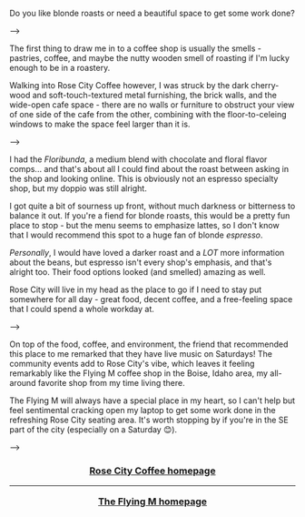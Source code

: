 <!--
layout: post
title: Rose City Coffee - 7/10
permalink: /rose-city
where: Portland, OR
cat: coffee
-->

Do you like blonde roasts or need a beautiful space to get some work done?

-->

The first thing to draw me in to a coffee shop is usually the smells - pastries, coffee, and maybe the nutty wooden smell of roasting if I'm lucky enough to be in a roastery.

Walking into Rose City Coffee however, I was struck by the dark cherry-wood and soft-touch-textured metal furnishing, the brick walls, and the wide-open cafe space - there are no walls or furniture to obstruct your view of one side of the cafe from the other, combining with the floor-to-celeing windows to make the space feel larger than it is.

-->

I had the *Floribunda*, a medium blend with chocolate and floral flavor comps... and that's about all I could find about the roast between asking in the shop and looking online.
This is obviously not an espresso specialty shop, but my doppio was still alright.

I got quite a bit of sourness up front, without much darkness or bitterness to balance it out.
If you're a fiend for blonde roasts, this would be a pretty fun place to stop - but the menu seems to emphasize lattes, so I don't know that I would recommend this spot to a huge fan of blonde *espresso*.

*Personally*, I would have loved a darker roast and a *LOT* more information about the beans, but espresso isn't every shop's emphasis, and that's alright too.
Their food options looked (and smelled) amazing as well.

Rose City will live in my head as the place to go if I need to stay put somewhere for all day - great food, decent coffee, and a free-feeling space that I could spend a whole workday at.

-->

On top of the food, coffee, and environment, the friend that recommended this place to me remarked that they have live music on Saturdays!
The community events add to Rose City's vibe, which leaves it feeling remarkably like the Flying M coffee shop in the Boise, Idaho area, my all-around favorite shop from my time living there.

The Flying M will always have a special place in my heart, so I can't help but feel sentimental cracking open my laptop to get some work done in the refreshing Rose City seating area.
It's worth stopping by if you're in the SE part of the city (especially on a Saturday 😊).

-->

<h3>
    <center>
        <a href="https://www.rosecitycoffeecompany.com/" target="blank">
        Rose City Coffee homepage
        </a>
        <hr>
        <a href="https://www.flyingmcoffee.com/" target="blank">
        The Flying M homepage
        </a>
    </center>
</h3>
